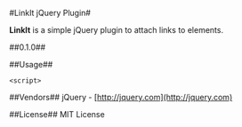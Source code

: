 #LinkIt jQuery Plugin#

**LinkIt** is a simple jQuery plugin to attach links to elements.

##0.1.0##

##Usage##

    <script>

##Vendors##
jQuery - [http://jquery.com](http://jquery.com)

##License##
MIT License
